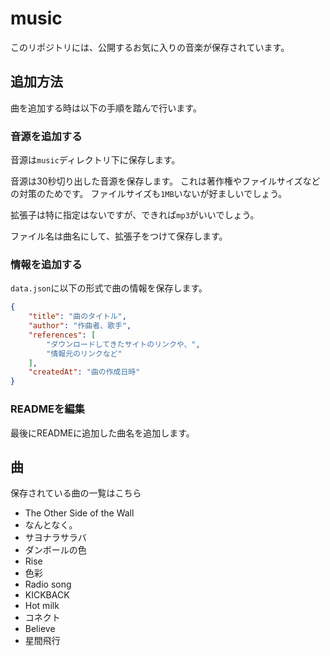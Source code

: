 # music

このリポジトリには、公開するお気に入りの音楽が保存されています。

## 追加方法

曲を追加する時は以下の手順を踏んで行います。

### 音源を追加する

音源は`music`ディレクトリ下に保存します。

音源は30秒切り出した音源を保存します。
これは著作権やファイルサイズなどの対策のためです。
ファイルサイズも`1MB`いないが好ましいでしょう。

拡張子は特に指定はないですが、できれば`mp3`がいいでしょう。

ファイル名は曲名にして、拡張子をつけて保存します。

### 情報を追加する

`data.json`に以下の形式で曲の情報を保存します。

```json
{
    "title": "曲のタイトル",
    "author": "作曲者、歌手",
    "references": [
        "ダウンロードしてきたサイトのリンクや、",
        "情報元のリンクなど"
    ],
    "createdAt": "曲の作成日時"
}
```

### READMEを編集

最後にREADMEに追加した曲名を追加します。

## 曲

保存されている曲の一覧はこちら

- The Other Side of the Wall
- なんとなく。
- サヨナラサラバ
- ダンボールの色
- Rise
- 色彩
- Radio song
- KICKBACK
- Hot milk
- コネクト
- Believe
- 星間飛行

